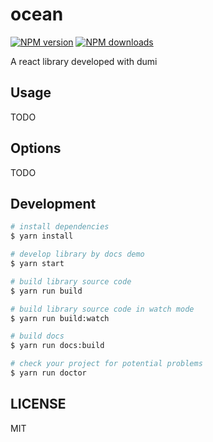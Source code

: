 # ocean

[![NPM version](https://img.shields.io/npm/v/ocean.svg?style=flat)](https://npmjs.org/package/ocean)
[![NPM downloads](http://img.shields.io/npm/dm/ocean.svg?style=flat)](https://npmjs.org/package/ocean)

A react library developed with dumi

## Usage

TODO

## Options

TODO

## Development

```bash
# install dependencies
$ yarn install

# develop library by docs demo
$ yarn start

# build library source code
$ yarn run build

# build library source code in watch mode
$ yarn run build:watch

# build docs
$ yarn run docs:build

# check your project for potential problems
$ yarn run doctor
```

## LICENSE

MIT
